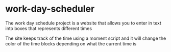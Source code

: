 # work-day-scheduler

The work day schedule project is a website that allows you to enter in text into boxes that represents different times

The site keeps track of the time using a moment script and it will change the color of the time blocks depending on what the current time is
